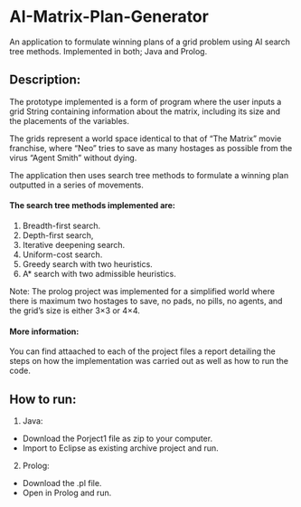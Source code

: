 # AI-Matrix-Plan-Generator
An application to formulate winning plans of a grid problem using AI search tree methods. Implemented in both; Java and Prolog.

## Description:

The prototype implemented is a form of program where the user inputs a grid String containing information about the matrix, including its size and the placements of the variables.

The grids represent a world space identical to that of “The Matrix” movie franchise, where “Neo” tries to save as many hostages as possible from the virus “Agent Smith” without dying.

The application then uses search tree methods to formulate a winning plan outputted in a series of movements.

#### The search tree methods implemented are:
1. Breadth-first search.
2. Depth-first search,
3. Iterative deepening search.
4. Uniform-cost search.
5. Greedy search with two heuristics.
6. A* search with two admissible heuristics.

Note: The prolog project was implemented for a simplified world where there is maximum two hostages to save, no pads, no pills, no agents, and the grid’s size is either 3×3 or 4×4.

#### More information:
You can find attaached to each of the project files a report detailing the steps on how the implementation was carried out as well as how to run the code.

## How to run:
1. Java:
  - Download the Porject1 file as zip to your computer.
  - Import to Eclipse as existing archive project and run.
2. Prolog:
  - Download the .pl file.
  - Open in Prolog and run.
